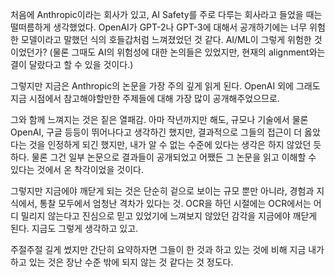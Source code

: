 처음에 Anthropic이라는 회사가 있고, AI Safety를 주로 다루는 회사라고 들었을 때는 떨떠름하게 생각했었다. OpenAI가 GPT-2나 GPT-3에 대해서 공개하기에는 너무 위험한 모델이라고 말했던 식의 호들갑처럼 느껴졌었던 것 같다. AI/ML이 그렇게 위험한 것이었던가? (물론 그때도 AI의 위험성에 대한 논의들은 있었지만, 현재의 alignment와는 결이 달랐다고 할 수 있을 것이다.)

그렇지만 지금은 Anthropic의 논문을 가장 주의 깊게 읽게 된다. OpenAI 외에 그래도 지금 시점에서 참고해야할만한 주제들에 대해 가장 많이 공개해주었으므로.

그와 함께 느껴지는 것은 짙은 열패감. 아마 작년까지만 해도, 규모나 기술에서 물론 OpenAI, 구글 등등이 뛰어나다고 생각하긴 했지만, 결과적으로 그들의 접근이 더 옳았다는 것을 인정하게 되긴 했지만, 내가 알 수 없는 수준에 있다는 생각은 하지 않았던 듯 하다. 물론 그건 일부 논문으로 결과들이 공개되었고 어쨌든 그 논문을 읽고 이해할 수 있다는 것에서 온 착각이었을 것이다.

그렇지만 지금에야 깨닫게 되는 것은 단순히 겉으로 보이는 규모 뿐만 아니라, 경험과 지식에서, 통찰 모두에서 엄청난 격차가 있다는 것. OCR을 하던 시절에는 OCR에서는 어디 밀리지 않는다고 진심으로 믿고 있었기에 느껴보지 않았던 감각을 지금에야 깨닫게 된다. 지금도 그렇게 생각하고 있고.

주절주절 길게 썼지만 간단히 요약하자면 그들이 한 것과 하고 있는 것에 비해 지금 내가 하고 있는 것은 장난 수준 밖에 되지 않는 것 같다는 것 정도다.